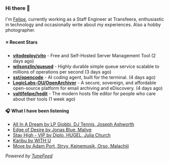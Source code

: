 ### Hi there 👋

I'm [Felipe](https://felipevm.com), currently working as a Staff Engineer at Transfeera, enthusiastic in technology and occasionally write about my experiences. Also a hobby photographer.

#### ⭐ Recent Stars
- **[vitodeploy/vito](https://github.com/vitodeploy/vito)** - Free and Self-Hosted  Server Management Tool (2 days ago)
- **[wilsonzlin/queued](https://github.com/wilsonzlin/queued)** - Highly durable simple queue service scalable to millions of operations per second (3 days ago)
- **[sst/opencode](https://github.com/sst/opencode)** - AI coding agent, built for the terminal. (4 days ago)
- **[LogicLabs-OU/OpenArchiver](https://github.com/LogicLabs-OU/OpenArchiver)** - A secure, sovereign, and affordable open-source platform for email archiving and eDiscovery. (4 days ago)
- **[valtlfelipe/hedit](https://github.com/valtlfelipe/hedit)** - The modern hosts file editor for people who care about their tools (1 week ago)

#### 🎧 What I have been listening
- [All In A Dream by LP Giobbi, DJ Tennis, Joseph Ashworth](https://open.spotify.com/track/03jQHo0HFj5onzoexiaMPI)
- [Edge of Desire by Jonas Blue, Malive](https://open.spotify.com/track/4A56h4B9xUuMMXoKuj18HT)
- [Stay High - VIP by Diplo, HUGEL, Julia Church](https://open.spotify.com/track/3wr3vCOE6fPVbPkmjv9XJW)
- [Karibu by WITH U](https://open.spotify.com/track/6jTbKd7VnhCt5qxyWTdak7)
- [Move by Adam Port, Stryv, Keinemusik, Orso, Malachiii](https://open.spotify.com/track/1BJJbSX6muJVF2AK7uH1x4)

_Powered by [TuneFeed](https://tunefeed.app?ref=github.com)_
